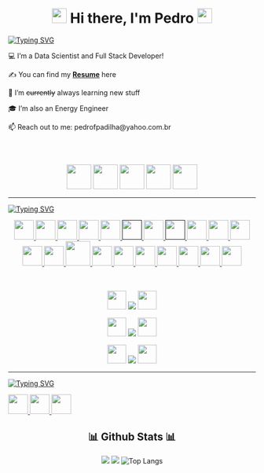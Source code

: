 <div align="center">
  <h1><img src="https://raw.githubusercontent.com/MartinHeinz/MartinHeinz/master/wave.gif" width="30px"> Hi there, I'm Pedro <img src= "https://media.tenor.com/images/2adfe94e69139f3e22623b61d375a7a7/tenor.gif" width= "30" height= "30"></h1>
</div>

<a href="https://git.io/typing-svg"><img src="https://readme-typing-svg.demolab.com?font=arial&pause=1000&color=F7F7F7&width=435&lines=More+about+me+.+.+." alt="Typing SVG" /></a>

<p>💻 I’m a Data Scientist and Full Stack Developer!</p>
<p>✍ You can find my <a href="https://drive.google.com/file/d/1Vmgtg5WuP8XAsjsFiAotvHYBkq6dCJIL/view?usp=drive_link" target="_blank"><b>Resume</b></a> here</p>
<p>🌱 I’m <strike>currently</strike> always learning new stuff</p>
<p>🎓 I’m also an Energy Engineer</p>
<p>📫 Reach out to me: pedrofpadilha@yahoo.com.br</p>
<br>
<br>

<p align="center">
  <img src="https://cdn-icons-png.flaticon.com/512/1865/1865273.png" width="50" height="50"/>
  <img src="https://cdn-icons-png.flaticon.com/512/1960/1960954.png" width="50" height="50"/>
  <img src="https://cdn-icons-png.flaticon.com/512/3389/3389081.png" width="50" height="50"/>
  <img src="https://cdn-icons-png.flaticon.com/512/3762/3762066.png" width="50" height="50"/>
  <img src="https://cdn-icons-png.flaticon.com/512/864/864797.png" width="50" height="50"/>
</div>

---

<a href="https://git.io/typing-svg"><img src="https://readme-typing-svg.demolab.com?font=arial&duration=7500&pause=750&color=F7F7F7&width=435&lines=Languages+and+Tools+%F0%9F%9B%A0+" alt="Typing SVG" /></a>

<!-- ICONES (DEV_ICONS & ICONS9 & flaticon) -->

<p align="center">
  <a href="https://rubyonrails.org/" target="_blank"> <img src="https://cdn.jsdelivr.net/gh/devicons/devicon/icons/rails/rails-plain.svg" width="40" height="40"/> </a>
  <a href="https://www.ruby-lang.org/en/" target="_blank"> <img src="https://img.icons8.com/color/512/ruby-programming-language.png" width="40" height="40"/> </a>
  <a href="https://git-scm.com/" target="_blank"> <img src="https://cdn.jsdelivr.net/gh/devicons/devicon/icons/git/git-original.svg" width="40" height="40"/> </a>
  <a href="https://code.visualstudio.com/" target="_blank"> <img src="https://cdn.jsdelivr.net/gh/devicons/devicon/icons/vscode/vscode-original.svg" width="40" height="40"/> </a>
  <a href="https://www.postgresql.org/" target="_blank"> <img src="https://cdn.jsdelivr.net/gh/devicons/devicon/icons/postgresql/postgresql-original.svg" width="40" height="40"/> </a>
  <a href="" target="_blank"> <img src="https://img.icons8.com/color/512/console.png" width="40" height="40"/> </a>
  <a href="https://html.com/" target="_blank"> <img src="https://cdn.jsdelivr.net/gh/devicons/devicon/icons/html5/html5-plain-wordmark.svg" width="40" height="40"/> </a>
  <a href="" target="_blank"> <img src="https://cdn.jsdelivr.net/gh/devicons/devicon/icons/css3/css3-plain-wordmark.svg" width="40" height="40"/> </a>
  <a href="https://en.wikipedia.org/wiki/Database" target="_blank"> <img src="https://img.icons8.com/office/512/database.png" width="40" height="40"/> </a>
  <a href="https://sass-lang.com/" target="_blank"> <img src="https://cdn.jsdelivr.net/gh/devicons/devicon/icons/sass/sass-original.svg" width="40" height="40"/> </a>
  <a href="https://www.javascript.com/" target="_blank"> <img src="https://cdn.jsdelivr.net/gh/devicons/devicon/icons/javascript/javascript-plain.svg" width="40" height="40"/> </a>
  <br>
  <a href="https://www.npmjs.com/" target="_blank"> <img src="https://cdn.jsdelivr.net/gh/devicons/devicon/icons/npm/npm-original-wordmark.svg" width="40" height="40"/> </a>
  <a href="https://nodejs.org/en/" target="_blank"> <img src="https://cdn.jsdelivr.net/gh/devicons/devicon/icons/nodejs/nodejs-original.svg" width="40" height="40"/> </a>
  <a href="https://yarnpkg.com/" target="_blank"> <img src="https://cdn.jsdelivr.net/gh/devicons/devicon/icons/yarn/yarn-original-wordmark.svg" width="50" height="50"/> </a>     
  <a href="https://webpack.js.org/" target="_blank"> <img src="https://cdn.jsdelivr.net/gh/devicons/devicon/icons/webpack/webpack-original.svg" width="40" height="40"/> </a>
  <a href="https://getbootstrap.com/" target="_blank"> <img src="https://cdn.jsdelivr.net/gh/devicons/devicon/icons/bootstrap/bootstrap-original.svg" width="40" height="40"/> </a>
  <a href="https://www.figma.com/" target="_blank"> <img src="https://cdn.jsdelivr.net/gh/devicons/devicon/icons/figma/figma-original.svg" width="40" height="40"/> </a>
  <a href="https://www.heroku.com/" target="_blank"> <img src="https://cdn.jsdelivr.net/gh/devicons/devicon/icons/heroku/heroku-original-wordmark.svg" width="40" height="40"/> </a>        
  <a href="https://www.adobe.com/br/products/photoshop.html" target="_blank"> <img src="https://cdn.jsdelivr.net/gh/devicons/devicon/icons/photoshop/photoshop-line.svg" width="40" height="40"/> </a>
  <a href="https://www.autodesk.com.br/" target="_blank"> <img src="https://img.icons8.com/color/512/autodesk-autocad.png" width="40" height="40"/> </a>
  <a href="https://www.microsoft.com/pt-br/microsoft-365?rtc=1" target="_blank"> <img src="https://img.icons8.com/color/512/ms-excel.png" width="40" height="40"/> </a>
<br>
<br>
<br>
</div>

<p align="center">
    <img src="https://cdn-icons-png.flaticon.com/512/3022/3022562.png" width="38" height="38"/> <img src="https://img.shields.io/badge/Portuguese-native-red?style=for-the-badge&"/> <img src="https://cdn-icons-png.flaticon.com/512/3022/3022562.png" width="38" height="38"/>
</div>

<p align="center">
    <img src="https://cdn-icons-png.flaticon.com/512/206/206626.png" width="38" height="38"/> <img src="https://img.shields.io/badge/English-FCE B1 | TOELF ITP Score 500-red?style=for-the-badge&"/> <img src="https://cdn-icons-png.flaticon.com/512/206/206626.png" width="38" height="38"/>
</div>

<p align="center">
    <img src="https://cdn-icons-png.flaticon.com/512/206/206724.png" width="38" height="38"/> <img src="https://img.shields.io/badge/Spanish-basic-red?style=for-the-badge&"/> <img src="https://cdn-icons-png.flaticon.com/512/206/206724.png" width="38" height="38"/>
</div>

---

<a href="https://git.io/typing-svg"><img src="https://readme-typing-svg.demolab.com?font=arial&duration=9000&pause=350&color=F7F7F7&width=435&lines=Find+and+follow+me+here+%F0%9F%91%87" alt="Typing SVG" /></a>

<p align="left">
    <a href="https://www.linkedin.com/in/pedropadilha/" target="_blank"> <img src="https://cdn.jsdelivr.net/gh/devicons/devicon/icons/linkedin/linkedin-original.svg" width="40" height="40"/> </a>
  <a href="https://www.facebook.com/pedrofonsecapadilha" target="_blank"> <img src="https://cdn.jsdelivr.net/gh/devicons/devicon/icons/facebook/facebook-original.svg" width="40" height="40"/> </a>  
  <a href="https://www.instagram.com/pedrofpadilha/" target="_blank"> <img src="https://cdn-icons-png.flaticon.com/512/2111/2111463.png" width="40" height="40"/> </a>
</div>

<div align="center">
  <h2 align="center">📊  Github Stats  📊</h2> 

  ![](https://github-readme-stats.vercel.app/api?username=pedrofonsecapadilha&show_icons=true&theme=dark)
  ![](https://github-readme-streak-stats.herokuapp.com/?user=pedrofonsecapadilha&theme=dark)
  ![Top Langs](https://github-readme-stats.vercel.app/api/top-langs/?username=pedrofonsecapadilha&theme=dark&layout=compact)
<br>
</div>






